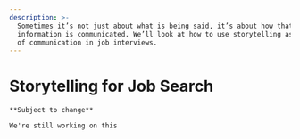 ```yaml
---
description: >-
  Sometimes it’s not just about what is being said, it’s about how that
  information is communicated. We’ll look at how to use storytelling as a method
  of communication in job interviews.
---
```


# Storytelling for Job Search

```
**Subject to change**

We're still working on this
```